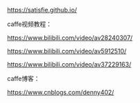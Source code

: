 https://satisfie.github.io/

caffe视频教程：

https://www.bilibili.com/video/av28240307/

https://www.bilibili.com/video/av5912510/

https://www.bilibili.com/video/av37229163/


caffe博客：

https://www.cnblogs.com/denny402/
